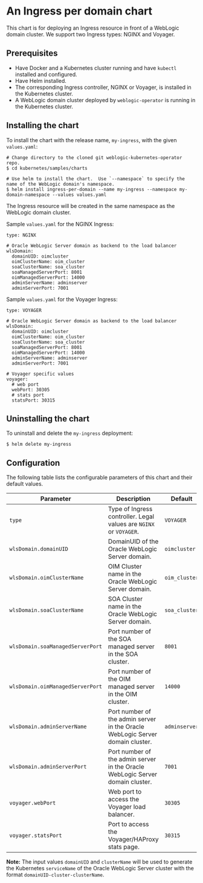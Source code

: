 # An Ingress per domain chart
This chart is for deploying an Ingress resource in front of a WebLogic domain cluster. We support two Ingress types: NGINX and Voyager.

## Prerequisites
- Have Docker and a Kubernetes cluster running and have `kubectl` installed and configured.
- Have Helm installed.
- The corresponding Ingress controller, NGINX or Voyager, is installed in the Kubernetes cluster.
- A WebLogic domain cluster deployed by `weblogic-operator` is running in the Kubernetes cluster.

## Installing the chart

To install the chart with the release name, `my-ingress`, with the given `values.yaml`:
```
# Change directory to the cloned git weblogic-kubernetes-operator repo.
$ cd kubernetes/samples/charts

# Use helm to install the chart.  Use `--namespace` to specify the name of the WebLogic domain's namespace.
$ helm install ingress-per-domain --name my-ingress --namespace my-domain-namespace --values values.yaml
```
The Ingress resource will be created in the same namespace as the WebLogic domain cluster.

Sample `values.yaml` for the NGINX Ingress:
```
type: NGINX

# Oracle WebLogic Server domain as backend to the load balancer
wlsDomain:
  domainUID: oimcluster
  oimClusterName: oim_cluster
  soaClusterName: soa_cluster
  soaManagedServerPort: 8001
  oimManagedServerPort: 14000
  adminServerName: adminserver
  adminServerPort: 7001
```

Sample `values.yaml` for the Voyager Ingress:
```
type: VOYAGER

# Oracle WebLogic Server domain as backend to the load balancer
wlsDomain:
  domainUID: oimcluster
  oimClusterName: oim_cluster
  soaClusterName: soa_cluster
  soaManagedServerPort: 8001
  oimManagedServerPort: 14000
  adminServerName: adminserver
  adminServerPort: 7001

# Voyager specific values
voyager:
  # web port
  webPort: 30305
  # stats port
  statsPort: 30315
```
## Uninstalling the chart
To uninstall and delete the `my-ingress` deployment:
```
$ helm delete my-ingress
```
## Configuration
The following table lists the configurable parameters of this chart and their default values.

| Parameter | Description | Default |
| --- | --- | --- |
| `type` | Type of Ingress controller. Legal values are `NGINX` or `VOYAGER`. | `VOYAGER` |
| `wlsDomain.domainUID` | DomainUID of the Oracle WebLogic Server domain. | `oimcluster` |
| `wlsDomain.oimClusterName` | OIM Cluster name in the Oracle WebLogic Server domain. | `oim_cluster` |
| `wlsDomain.soaClusterName` | SOA Cluster name in the Oracle WebLogic Server domain. | `soa_cluster` |
| `wlsDomain.soaManagedServerPort` | Port number of the SOA managed server in the SOA cluster. | `8001` |
| `wlsDomain.oimManagedServerPort` | Port number of the OIM managed server in the OIM cluster. | `14000` |
| `wlsDomain.adminServerName` | Port number of the admin server in the Oracle WebLogic Server domain cluster. | `adminserver` |
| `wlsDomain.adminServerPort` | Port number of the admin server in the Oracle WebLogic Server domain cluster. | `7001` |
| `voyager.webPort` | Web port to access the Voyager load balancer. | `30305` |
| `voyager.statsPort` | Port to access the Voyager/HAProxy stats page. | `30315` |

**Note:** The input values `domainUID` and `clusterName` will be used to generate the Kubernetes `serviceName` of the Oracle WebLogic Server cluster with the format `domainUID-cluster-clusterName`.
